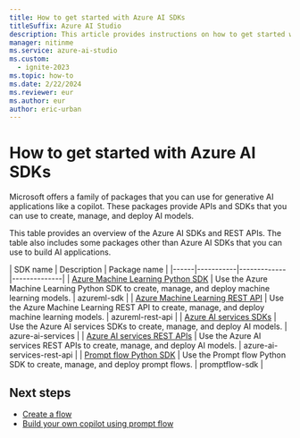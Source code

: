 ```yaml
---
title: How to get started with Azure AI SDKs
titleSuffix: Azure AI Studio
description: This article provides instructions on how to get started with Azure AI SDKs.
manager: nitinme
ms.service: azure-ai-studio
ms.custom:
  - ignite-2023
ms.topic: how-to
ms.date: 2/22/2024
ms.reviewer: eur
ms.author: eur
author: eric-urban
---
```


# How to get started with Azure AI SDKs

Microsoft offers a family of packages that you can use for generative AI applications like a copilot. These packages provide APIs and SDKs that you can use to create, manage, and deploy AI models. 

This table provides an overview of the Azure AI SDKs and REST APIs. The table also includes some packages other than Azure AI SDKs that you can use to build AI applications.

| SDK name | Description | Package name |
|------|-----------|-------------|--------------|
| [Azure Machine Learning Python SDK](/python/api/overview/azure/ai-ml-readme) | Use the Azure Machine Learning Python SDK to create, manage, and deploy machine learning models. | azureml-sdk |
| [Azure Machine Learning REST API](/rest/api/azureml) | Use the Azure Machine Learning REST API to create, manage, and deploy machine learning models. | azureml-rest-api |
| [Azure AI services SDKs](../../../ai-services/reference/sdk-package-resources.md?context=/azure/ai-studio/context/context) | Use the Azure AI services SDKs to create, manage, and deploy AI models. | azure-ai-services |
| [Azure AI services REST APIs](../../../ai-services/reference/rest-api-resources.md?context=/azure/ai-studio/context/context) | Use the Azure AI services REST APIs to create, manage, and deploy AI models. | azure-ai-services-rest-api |
| [Prompt flow Python SDK](https://microsoft.github.io/promptflow/reference/index.html#) | Use the Prompt flow Python SDK to create, manage, and deploy prompt flows. | promptflow-sdk |

## Next steps

- [Create a flow](../flow-develop.md)
- [Build your own copilot using prompt flow](../../tutorials/deploy-copilot-ai-studio.md)
